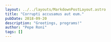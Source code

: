 ```yaml
---
layout: ../../layouts/MarkdownPostLayout.astro
title: "Corrupti accusamus aut eum."
pubDate: 2018-09-20
description: "Greetings, programs!"
author: "Pepe Roni"
tags: []
---
```




